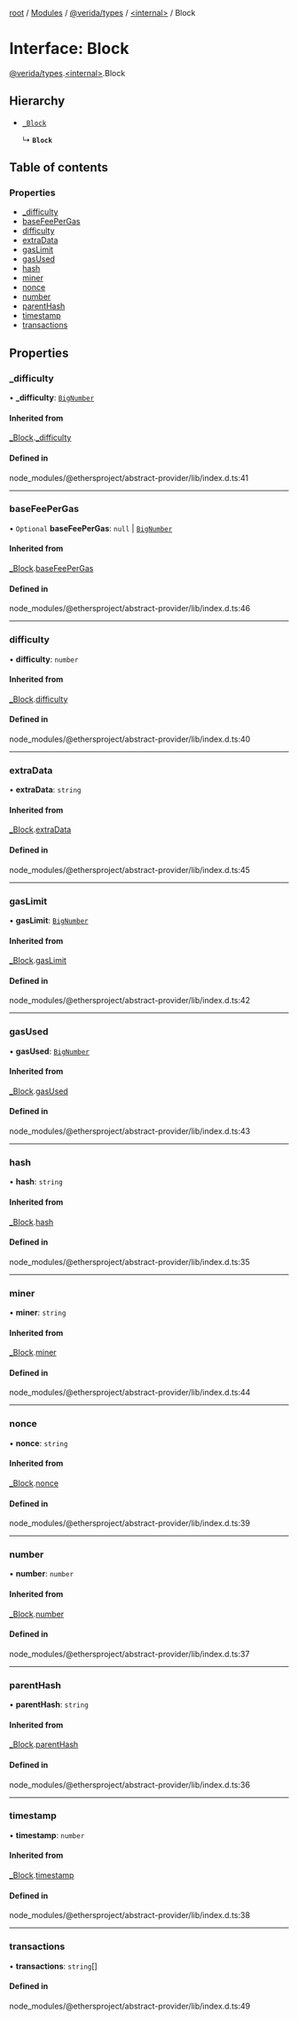 [root](../README.md) / [Modules](../modules.md) / [@verida/types](../modules/verida_types.md) / [<internal\>](../modules/verida_types._internal_.md) / Block

# Interface: Block

[@verida/types](../modules/verida_types.md).[<internal\>](../modules/verida_types._internal_.md).Block

## Hierarchy

- [`_Block`](verida_types._internal_._Block.md)

  ↳ **`Block`**

## Table of contents

### Properties

- [\_difficulty](verida_types._internal_.Block.md#_difficulty)
- [baseFeePerGas](verida_types._internal_.Block.md#basefeepergas)
- [difficulty](verida_types._internal_.Block.md#difficulty)
- [extraData](verida_types._internal_.Block.md#extradata)
- [gasLimit](verida_types._internal_.Block.md#gaslimit)
- [gasUsed](verida_types._internal_.Block.md#gasused)
- [hash](verida_types._internal_.Block.md#hash)
- [miner](verida_types._internal_.Block.md#miner)
- [nonce](verida_types._internal_.Block.md#nonce)
- [number](verida_types._internal_.Block.md#number)
- [parentHash](verida_types._internal_.Block.md#parenthash)
- [timestamp](verida_types._internal_.Block.md#timestamp)
- [transactions](verida_types._internal_.Block.md#transactions)

## Properties

### \_difficulty

• **\_difficulty**: [`BigNumber`](../classes/verida_types._internal_.BigNumber.md)

#### Inherited from

[_Block](verida_types._internal_._Block.md).[_difficulty](verida_types._internal_._Block.md#_difficulty)

#### Defined in

node_modules/@ethersproject/abstract-provider/lib/index.d.ts:41

___

### baseFeePerGas

• `Optional` **baseFeePerGas**: ``null`` \| [`BigNumber`](../classes/verida_types._internal_.BigNumber.md)

#### Inherited from

[_Block](verida_types._internal_._Block.md).[baseFeePerGas](verida_types._internal_._Block.md#basefeepergas)

#### Defined in

node_modules/@ethersproject/abstract-provider/lib/index.d.ts:46

___

### difficulty

• **difficulty**: `number`

#### Inherited from

[_Block](verida_types._internal_._Block.md).[difficulty](verida_types._internal_._Block.md#difficulty)

#### Defined in

node_modules/@ethersproject/abstract-provider/lib/index.d.ts:40

___

### extraData

• **extraData**: `string`

#### Inherited from

[_Block](verida_types._internal_._Block.md).[extraData](verida_types._internal_._Block.md#extradata)

#### Defined in

node_modules/@ethersproject/abstract-provider/lib/index.d.ts:45

___

### gasLimit

• **gasLimit**: [`BigNumber`](../classes/verida_types._internal_.BigNumber.md)

#### Inherited from

[_Block](verida_types._internal_._Block.md).[gasLimit](verida_types._internal_._Block.md#gaslimit)

#### Defined in

node_modules/@ethersproject/abstract-provider/lib/index.d.ts:42

___

### gasUsed

• **gasUsed**: [`BigNumber`](../classes/verida_types._internal_.BigNumber.md)

#### Inherited from

[_Block](verida_types._internal_._Block.md).[gasUsed](verida_types._internal_._Block.md#gasused)

#### Defined in

node_modules/@ethersproject/abstract-provider/lib/index.d.ts:43

___

### hash

• **hash**: `string`

#### Inherited from

[_Block](verida_types._internal_._Block.md).[hash](verida_types._internal_._Block.md#hash)

#### Defined in

node_modules/@ethersproject/abstract-provider/lib/index.d.ts:35

___

### miner

• **miner**: `string`

#### Inherited from

[_Block](verida_types._internal_._Block.md).[miner](verida_types._internal_._Block.md#miner)

#### Defined in

node_modules/@ethersproject/abstract-provider/lib/index.d.ts:44

___

### nonce

• **nonce**: `string`

#### Inherited from

[_Block](verida_types._internal_._Block.md).[nonce](verida_types._internal_._Block.md#nonce)

#### Defined in

node_modules/@ethersproject/abstract-provider/lib/index.d.ts:39

___

### number

• **number**: `number`

#### Inherited from

[_Block](verida_types._internal_._Block.md).[number](verida_types._internal_._Block.md#number)

#### Defined in

node_modules/@ethersproject/abstract-provider/lib/index.d.ts:37

___

### parentHash

• **parentHash**: `string`

#### Inherited from

[_Block](verida_types._internal_._Block.md).[parentHash](verida_types._internal_._Block.md#parenthash)

#### Defined in

node_modules/@ethersproject/abstract-provider/lib/index.d.ts:36

___

### timestamp

• **timestamp**: `number`

#### Inherited from

[_Block](verida_types._internal_._Block.md).[timestamp](verida_types._internal_._Block.md#timestamp)

#### Defined in

node_modules/@ethersproject/abstract-provider/lib/index.d.ts:38

___

### transactions

• **transactions**: `string`[]

#### Defined in

node_modules/@ethersproject/abstract-provider/lib/index.d.ts:49
